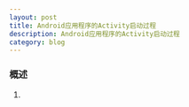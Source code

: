 ```yaml
---
layout: post
title: Android应用程序的Activity启动过程
description: Android应用程序的Activity启动过程
category: blog
---
```



### 概述  
1. 
